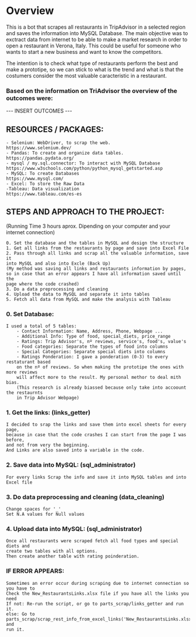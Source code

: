 # Overview

This is a bot that scrapes all restaurants in TripAdvisor in a selected region and 
saves the information into MySQL Database.
The main objective was to exctract data from internet to be able to make a 
market research in order to open a restaurant in Verona, Italy. This could be useful 
for someone who wants to start a new business and want to know the competitors.

The intention is to check what type of restaurants perform the best and make a 
prototipe, so we can stick to what is the trend and what is that the costumers consider 
the most valuable caracteristic in a restaurant. 

### Based on the information on TriAdvisor the overview of the outcomes were: 

--- INSERT OUTCOMES --- 

## RESOURCES / PACKAGES: 
	- Selenium: WebDriver, to scrap the web. 
	https://www.selenium.dev/
	- Pandas: To create and organize data tables. 
	https://pandas.pydata.org/
	- mysql / my.sql.connector: To interact with MySQL Database
	https://www.w3schools.com/python/python_mysql_getstarted.asp
	- MySQL: To create Databases
	https://www.mysql.com/
	- Excel: To store the Raw Data
	-Tableau: Data visualization 
	https://www.tableau.com/es-es
	

## STEPS AND APPROACH TO THE PROJECT:
(Running Time 3 hours aprox. Dipending on your computer and your internet connection)

	0. Set the database and the tables in MySQL and design the structure
	1. Get all links from the restaurants by page and save into Excel File
	2. Pass through all links and scrap all the valuable information, save it 
	into MySQL and also into Excle (Back Up)
	(My method was saving all links and restaurants information by pages, 
	so in case that an error appears I have all information saved until the 
	page where the code crashed)
	3. Do a data preprocessing and cleaning
	4. Upload the data to MySQL and separate it into tables
	5. Fetch all data from MySQL and make the analysis with Tableau

### 0. Set Database: 
	I used a total of 5 tables: 
		- Contact Information: Name, Address, Phone, Webpage ... 
		- Additional Info: Type of food, special_diets, price_range
		- Ratings: Trip Advisor's, nº reviews, service's, food's, value's
		- Food categories: Separate the types of food into columns
		- Special Categories: Separate special diets into columns
		- Ratings Ponderation: I gave a ponderation (0-3) to every restaturant based
		on the nº of reviews. So when making the prototipe the ones with more reviews
		will affect more to the result. My personal methor to deal mith bias.
		(This research is already biassed because only take into accoount the restaurnts
		in Trip Advisor Webpage)

### 1. Get the links: (links_getter)
	I decided to srap the links and save them into excel sheets for every page, 
	because in case that the code crashes I can start from the page I was before, 
	and not from very the beginning.
	And Links are also saved into a variable in the code. 

### 2. Save data into MySQL: (sql_administrator)
	For every links Scrap the info and save it into MySQL tables and into Excel file
	
### 3. Do data preprocessing and cleaning (data_cleaning)
	Change spaces for '_'
	Set N.A values for Null values

### 4. Upload data into MySQL: (sql_administrator)
	Once all restaurants were scraped fetch all food types and special diets and 
	create two tables with all options.
	Then create another table with rating poinderation. 
	

### IF ERROR APPEARS:
	Sometimes an error occur during scraping due to internet connection so you have to 
	Check the New_RestaurantsLinks.xlsx file if you have all the links you need
	If not: Re-run the script, or go to parts_scrap/links_getter and run it. 
	else: Go to parts_scrap/scrap_rest_info_from_excel_links('New_RestaurantsLinks.xlsx') and 
	run it. 


